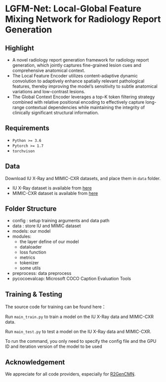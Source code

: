 # LGFM-Net: Local-Global Feature Mixing Network for Radiology Report Generation

## Highlight

- A novel radiology report generation framework for radiology report generation, which jointly captures fine-grained lesion cues and comprehensive anatomical context.
- The Local Feature Encoder utilizes content-adaptive dynamic convolution to adaptively enhance spatially relevant pathological features, thereby improving the model’s sensitivity to subtle anatomical variations and low-contrast lesions.
- The Global Context Encoder leverages a top-K token filtering strategy combined with relative positional encoding to effectively capture long-range contextual dependencies while maintaining the integrity of clinically significant structural information.


## Requirements
- `Python >= 3.6`
- `Pytorch >= 1.7`
- `torchvison`

## Data

Download IU X-Ray and MIMIC-CXR datasets, and place them in `data` folder.

- IU X-Ray dataset is available  from [here](https://iuhealth.org/find-medical-services/x-rays)
- MIMIC-CXR dataset is available from [here](https://physionet.org/content/mimic-cxr-jpg/2.0.0/)

## Folder Structure
- config : setup training arguments and data path
- data : store IU and MIMIC dataset
- models:  our model
- modules: 
    - the layer define of our model 
    - dataloader
    - loss function
    - metrics
    - tokenizer
    - some utils
- preprocess: data preprocess
- pycocoevalcap: Microsoft COCO Caption Evaluation Tools

## Training & Testing

The source code for training can be found here：

Run `main_train.py` to train a model on the IU X-Ray data and MIMIC-CXR data.

Run `main_test.py` to test a model on the IU X-Ray data and MIMIC-CXR.

To run the command, you only need to specify the config file and the GPU ID and iteration version of the model to be used

## Acknowledgement
We appreciate for all code providers, especially for [R2GenCMN]([https://github.com/foxlf823/Multi-Filter-Residual-Convolutional-Neural-Network](https://github.com/zhjohnchan/R2GenCMN)).
